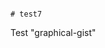                                                                                                                                                                                                                                                                                                                                                                                                                                                                                                                                                                                      # test7
Test "graphical-gist"